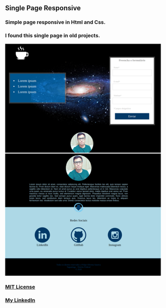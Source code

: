 ## Single Page Responsive
### Simple page responsive in Html and Css.
### I found this single page in old projects.

![](https://github.com/saraivafelipe27/single_page_responsive/blob/master/Captura%20de%20tela%20de%202020-03-10%2018-49-10.png)
![](https://github.com/saraivafelipe27/single_page_responsive/blob/master/Captura%20de%20tela%20de%202020-03-10%2018-48-41.png)

### [MIT License](https://github.com/saraivafelipe27/single_page_responsive/blob/master/LICENSE)

### [My LinkedIn](https://www.linkedin.com/in/saraivafelipe27/)
